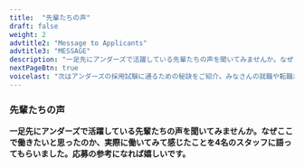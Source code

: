 ```yaml
---
title:  "先輩たちの声"
draft: false
weight: 2
advtitle2: "Message to Applicants"
advtitle3: "MESSAGE"
description: "一足先にアンダーズで活躍している先輩たちの声を聞いてみませんか。なぜここで働きたいと思ったのか、実際に働いてみて感じたことを4名のスタッフに語ってもらいました。応募の参考になれば嬉しいです。"
nextPageBtn: true
voicelast: "次はアンダーズの採用試験に通るための秘訣をご紹介。みなさんの就職や転職が有意義なものになるように、いくつかのヒントをお伝えします。 "
---
```


### 先輩たちの声

**一足先にアンダーズで活躍している先輩たちの声を聞いてみませんか。なぜここで働きたいと思ったのか、実際に働いてみて感じたことを4名のスタッフに語ってもらいました。応募の参考になれば嬉しいです。**

